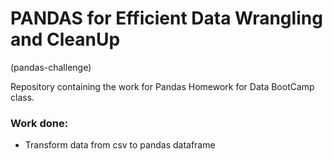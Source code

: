 # PANDAS for Efficient Data Wrangling and CleanUp
(pandas-challenge)

Repository containing the work for Pandas Homework for Data BootCamp class.

### Work done:
* Transform data from csv to pandas dataframe
